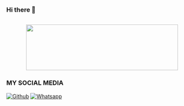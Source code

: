 ### Hi there 👋

<!--
**data-asepitgans/data-asepitgans** is a ✨ _special_ ✨ repository because its `README.md` (this file) appears on your GitHub profile.

Here are some ideas to get you started:

- 🔭 I’m currently working on ...
- 🌱 I’m currently learning ...
- 👯 I’m looking to collaborate on ...
- 🤔 I’m looking for help with ...
- 💬 Ask me about ...
- 📫 How to reach me: ...
- 😄 Pronouns: ...
- ⚡ Fun fact: ...
-->

##
<p align="center">
  <img width="400" height="120" src="https://github-readme-stats.vercel.app/api/top-langs/?username=AsepitgansXc&layout=compact&theme=chartreuse-dark">
</p>


### MY SOCIAL MEDIA
[![Github](https://img.shields.io/badge/Github-Ikuti-green?style=for-the-badge&logo=github)](https://github.com/data-asepitgans) 
[![Whatsapp](https://img.shields.io/badge/Whatsapp-Chat-green?style=for-the-badge&logo=WhatsApp)](https://wa.me/+6289530656600?text=Assalamualaikum%20Kaks)
